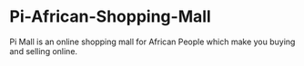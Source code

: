 # Pi-African-Shopping-Mall
Pi Mall is an online shopping mall for African People which make you buying and selling online.
